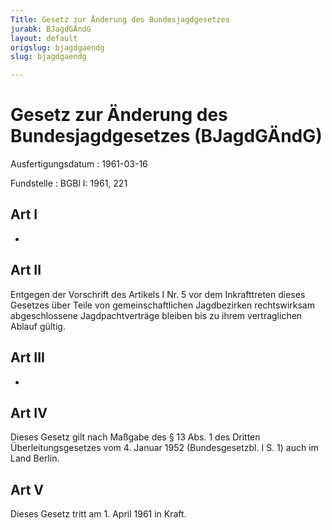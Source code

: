 ```yaml
---
Title: Gesetz zur Änderung des Bundesjagdgesetzes
jurabk: BJagdGÄndG
layout: default
origslug: bjagdgaendg
slug: bjagdgaendg

---
```


# Gesetz zur Änderung des Bundesjagdgesetzes (BJagdGÄndG)

Ausfertigungsdatum
:   1961-03-16

Fundstelle
:   BGBl I: 1961, 221



## Art I

-


## Art II

Entgegen der Vorschrift des Artikels I Nr. 5 vor dem Inkrafttreten
dieses Gesetzes über Teile von gemeinschaftlichen Jagdbezirken
rechtswirksam abgeschlossene Jagdpachtverträge bleiben bis zu ihrem
vertraglichen Ablauf gültig.


## Art III

-


## Art IV

Dieses Gesetz gilt nach Maßgabe des § 13 Abs. 1 des Dritten
Überleitungsgesetzes vom 4. Januar 1952 (Bundesgesetzbl. I S. 1) auch
im Land Berlin.


## Art V

Dieses Gesetz tritt am 1. April 1961 in Kraft.

